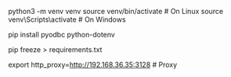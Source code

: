 python3 -m venv venv
source venv/bin/activate  # On Linux
source venv\Scripts\activate     # On Windows

pip install pyodbc python-dotenv

pip freeze > requirements.txt


export http_proxy=http://192.168.36.35:3128 # Proxy